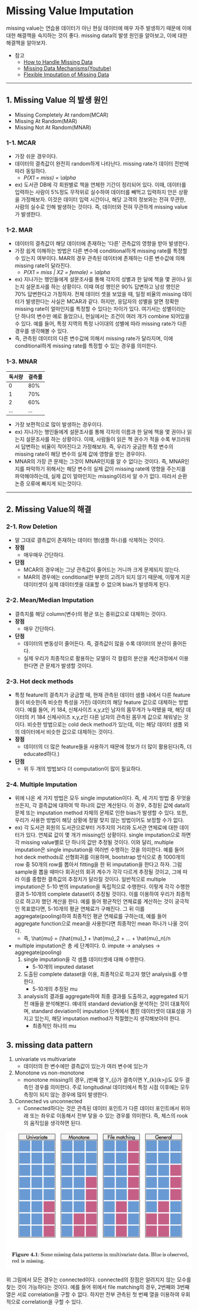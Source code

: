 # Missing Value Imputation

missing value는 연습용 데이터가 아닌 현실 데이터에 매우 자주 발생하기 때문에 이에 대한 해결책을 숙지하는 것이 좋다. missing data의 발생 원인을 알아보고, 이에 대한 해결책을 알아보자.

- 참고
    - <a href="https://towardsdatascience.com/how-to-handle-missing-data-8646b18db0d4">How to Handle Missing Data</a>
    - <a href="https:// https://www.youtube.com/watch?v=XnnA9z7lv4Q"> Missing Data Mechanisms(Youtube)</a>
    - <a href="https://stefvanbuuren.name/publication/2018-01-01_vanbuuuren2018/"> Flexible Imputation of Missing Data</a>

---

## 1. Missing Value 의 발생 원인
- Missing Completely At random(MCAR)
- Missing At Random(MAR)
- Missing Not At Random(MNAR)

### 1-1. MCAR
- 가장 쉬운 경우이다.
- 데이터의 결측값이 완전히 random하게 나타난다. missing rate가 데이터 전반에 따라 동일하다.
    - *P(X1 = miss) = \alpha*
- ex) 도서관 DB에 각 회원별로 책을 연체한 기간이 정리되어 있다. 이때, 데이터를 입력하는 사람이 5%정도 무작위로 실수하여 데이터를 빼먹고 입력하지 안은 상황을 가정해보자. 이것은 데이터 입력 시간이나, 해당 고객의 정보와는 전혀 무관한, 사람의 실수로 인해 발생하는 것이다. 즉, 데이터와 전혀 무관하게 missing value가 발생한다.

### 1-2. MAR
- 데이터의 결측값이 해당 데이터에 존재하는 '다른' 관측값의 영향을 받아 발생한다.
- 가장 쉽게 이해하는 방법은 다른 변수에 conditional하게 missing rate를 특정할 수 있는지 여부이다. MAR의 경우 관측된 데이터에 존재하는 다른 변수값에 의해 missing rate이 달라진다.
    - *P(X1 = miss | X2 = female) = \alpha*
- ex) 지나가는 행인들에게 설문조사를 통해 각자의 성별과 한 달에 책을 몇 권이나 읽는지 설문조사를 하는 상황이다. 이때 여성 행인은 90% 답변하고 남성 행인은 70% 답변한다고 가정하자. 전체 데이터 셋을 보았을 때, 일정 비율의 missing 데이터가 발생한다는 사실은 MCAR과 같다. 하지만, 응답자의 성별을 알면 정확한 missing rate이 얼마인지를 특정할 수 있다는 차이가 있다. 여기서는 성별이라는 단 하나의 변수만 예로 들었으나, 현실에서는 조건이 여러 개가 combine 되어있을 수 있다. 예를 들어, 특정 지역의 특정 나이대의 성별에 따라 missing rate가 다른 경우를 생각해볼 수 있다.
- 즉, 관측된 데이터의 다른 변수값에 의해서 missing rate가 달라지며, 이에 conditional하게 missing rate를 특정할 수 있는 경우를 의미한다.
### 1-3. MNAR
| 독서량  |  결측률 |
|---|---|
| 0  | 80%  |
| 1  | 70%  |
| 2  | 60%  |
| ...  | ...  |
- 가장 보편적으로 많이 발생하는 경우이다.
- ex) 지나가는 행인들에게 설문조사를 통해 각자의 이름과 한 달에 책을 몇 권이나 읽는지 설문조사를 하는 상황이다. 이때, 사람들이 읽은 책 권수가 적을 수록 부끄러워서 답변하는 비율이 적어진다고 가정해보자. 즉, 우리가 궁금한 특정 변수의 missing rate이 해당 변수의 실제 값에 영향을 받는 경우이다.
- MNAR의 가장 큰 문제는 그것이 MNAR인지를 알 수 없다는 것이다. 즉, MNAR인지를 파악하기 위해서는 해당 변수의 실제 값이 missing rate에 영향을 주는지를 파악해야하는데, 실제 값이 얼마인지는 missing이라서 알 수가 없다. 따라서 순환 논증 오류에 빠지게 되는것이다.

---
## 2. Missing Value의 해결

### 2-1. Row Deletion
- 말 그대로 결측값이 존재하는 데이터 행(샘플 하나)를 삭제하는 것이다.
- **장점**
    - 매우매우 간단하다.
- **단점**
    - MCAR의 경우에는 그냥 관측값이 줄어드는 거니까 크게 문제되지 않는다.
    - MAR의 경우에는 conditional한 부분의 고려가 되지 않기 때문에, 이렇게 지운 데이터셋이 실제 데이터셋을 대표할 수 없으며 bias가 발생하게 된다.

### 2-2. Mean/Median Imputation
- 결측치를 해당 column(변수)의 평균 또는 중위값으로 대체하는 것이다.
- **장점**
    - 매우 간단하다.
- **단점**
    - 데이터의 변동성이 줄어든다. 즉, 결측값이 많을 수록 데이터의 분산이 줄어든다.
    - 실제 우리가 최종적으로 활용하는 모델이 각 컬럼의 분산을 계산과정에서 이용한다면 큰 문제가 발생할 것이다.  

### 2-3. Hot deck methods
- 특정 feature의 결측치가 궁금할 때, 현재 관측된 데이터 샘플 내에서 다른 feature들이 비슷한(즉 비슷한 특성을 가진) 데이터의 해당 feature 값으로 대체하는 방법이다. 예를 들어, 키 184, 신체사이즈 x,y,z인 남자의 몸무게가 누락됐을 때, 해당 데이터의 키 184 신체사이즈 x,y,z인 다른 남자의 관측된 몸무게 값으로 채워넣는 것이다. 비슷한 방법으로는 cold deck method가 있는데, 이는 해당 데이터 샘플 외의 데이터에서 비슷한 값으로 대체하는 것이다.
- **장점**
    - 데이터의 더 많은 feature들을 사용하기 때문에 정보가 더 많이 활용된다(즉, 더 educated하다.)
- **단점**
    - 위 두 개의 방법보다 더 computation이 많이 필요하다.

### 2-4. Multiple Imputation

- 위에 나온 세 가지 방법은 모두 single imputation이다. 즉, 세 가지 방법 중 무엇을 쓰든지, 각 결측값에 대하여 딱 하나의 값만 계산된다. 이 경우, 추정된 값에 data의 문제 또는 imputation method 자체의 문제로 인한 bias가 발생할 수 있다. 또한, 우리가 사용한 방법이 해당 상황에 정말 맞지 않는 방법이어도 보정할 수가 없다.
- ex) 각 도서관 회원의 도서관으로부터 거주지의 거리와 도서관 연체료에 대한 데이터가 있다. 연체료 값이 몇 개가 missing인 상황이다. single imputation으로 하면 각 missing value별로 단 하나의 값만 추정될 것이다. 이와 달리, multiple imputation은 single imputation을 여러번 수행하는 것을 의미한다. 예를 들어 hot deck methods로 선형회귀를 이용하며, bootstrap 방식으로 총 1000개의 row 중 50개의 row를 뽑아서 fitting을 한 뒤 imputation을 한다고 하자. 그럼 sample을 뽑을 때마다 회귀선의 회귀 계수가 각각 다르게 추정될 것이고, 그에 따라 이를 종합한 결측값의 추정치가 달라질 것이다. 일반적으로 multiple imputation은 5-10 번의 imputation을 독립적으로 수행한다. 이렇게 각각 수행한 결과 5-10개의 complete dataset이 추정될 것이다. 이를 이용하여 우리가 최종적으로 하고자 했던 계산을 한다. 예를 들어 평균적인 연체료를 계산하는 것이 궁극적인 목표였다면, 5-10개의 평균 연체료가 구해진다. 그 뒤 이를 aggregate(pooling)하여 최종적인 평균 연체료를 구하는데, 예를 들어 aggregate function으로 mean을 사용한다면 최종적인 mean 하나가 나올 것이다.
    - 즉, \hat{mu} = (\hat{mu}_1 + \hat{mu}_2 + ... + \hat{mu}_n)/n
- multiple imputation은 총 세 단계이다.
    0. impute -> analyses -> aggregate(pooling)
    1. single imputation을 각 샘플 데이터셋에 대해 수행한다.
        - 5-10개의 imputed dataset
    2. 도출된 complete dataset을 이용, 최종적으로 하고자 했던 analysis를 수행한다.
        - 5-10개의 추정된 mu
    3. analysis의 결과를 aggregate하여 최종 결과를 도출하고, aggregated 되기 전 애들을 분석해본다. 얘네의 standard deviation을 분석하는 것이 대표적이며, standard deviation이 imputation 단계에서 뽑힌 데이터셋이 대표성을 가지고 있는지, 해당 imputation method가 적절했는지 생각해보아야 한다.
        - 최종적인 하나의 mu

## 3. missing data pattern

1. univariate vs multivariate
    - 데이터의 한 변수에만 결측값이 있는가 여러 변수에 있는가
2. Monotone vs non-monotone 
    - monotone missing의 경우, j번째 열 Y_{j}가 결측이면 Y_{k}(k>j)도 모두 결측인 경우를 의미한다. 주로 longitudinal 데이터에서 특정 시점 이후에는 모두 측정이 되지 않는 경우에 많이 발생한다.
3. Connected vs unconnected
    - Connected하다는 것은 관측된 데이터 포인트가 다른 데이터 포인트에서 위아래 또는 좌우로 이동해서 전부 닿을 수 있는 경우를 의미한다. 즉, 체스의 rook의 움직임을 생각하면 된다.

<img src='img/missing_pattern.png'>

위 그림에서 모든 경우는 connected이다. connected의 장점은 알려지지 않는 모수를 찾는 것이 가능하다는 것이다. 예를 들어 위에서 file matching의 경우, 2번째와 3번째 열은 서로 correlation을 구할 수 없다. 하지만 전부 관측된 첫 번째 열을 이용하여 우회적으로 correlation을 구할 수 있다.


